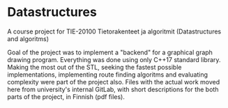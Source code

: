 # Datastructures
A course project for TIE-20100 Tietorakenteet ja algoritmit (Datastructures and algoritms)

Goal of the project was to implement a "backend" for a graphical graph drawing program. Everything was done using only C++17 standard library. Making the most out of the STL, seeking the fastest possible implementations, implementing route finding algoritms and evaluating complexity were part of the project also. Files with the actual work moved here from university's internal GitLab, with short descriptions for the both parts of the project, in Finnish (pdf files).
